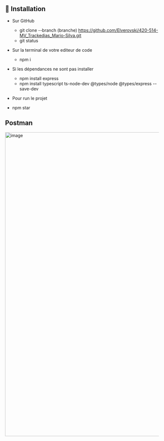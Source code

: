 ## 🥽​​ Installation
- Sur GitHub
  - git clone --branch (branche) https://github.com/Elverovski/420-514-MV_Trackedias_Mario-Silva.git
  - git status
    
- Sur la terminal de votre editeur de code 
  - npm i
  
- Si les dépendances ne sont pas installer
  - npm install express
  - npm install typescript ts-node-dev @types/node @types/express --save-dev

- Pour run le projet
- npm star

## Postman
<img width="2421" height="997" alt="image" src="https://github.com/user-attachments/assets/9837347f-f93b-48b5-8837-501c5c946f01" />
